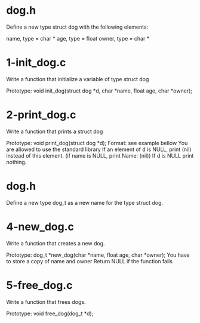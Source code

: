 # dog.h
Define a new type struct dog with the following elements:

name, type = char *
age, type = float
owner, type = char *

# 1-init_dog.c
Write a function that initialize a variable of type struct dog

Prototype: void init_dog(struct dog *d, char *name, float age, char *owner);

# 2-print_dog.c
Write a function that prints a struct dog

Prototype: void print_dog(struct dog *d);
Format: see example bellow
You are allowed to use the standard library
If an element of d is NULL, print (nil) instead of this element. (if name is NULL, print Name: (nil))
If d is NULL print nothing.

# dog.h
Define a new type dog_t as a new name for the type struct dog.

# 4-new_dog.c
Write a function that creates a new dog.

Prototype: dog_t *new_dog(char *name, float age, char *owner);
You have to store a copy of name and owner
Return NULL if the function fails

# 5-free_dog.c
Write a function that frees dogs.

Prototype: void free_dog(dog_t *d);
